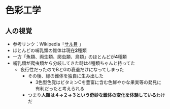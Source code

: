 # 色彩工学
## 人の視覚
- 参考リンク：Wikipedia「[サル目](http://ja.wikipedia.org/wiki/%E3%82%B5%E3%83%AB%E7%9B%AE) 」
- ほとんどの哺乳類の錐体は現在**2**種類
- 一方「魚類、両生類、爬虫類、鳥類」のほとんどが**4**種類
- 哺乳類が爬虫類から分岐してきた時は4種類ちゃんと持ってた
    - 夜行性だったのでBとGの衰退だけになってしまった
        - その後、緑の錐体を独自に生み出した
            - 3色型色覚はビタミンCを豊富に含む色鮮やかな果実等の発見に有利だったと考えられる
        - つまり**人類は４→２→３という奇妙な錐体の変化を体験している**わけだ
